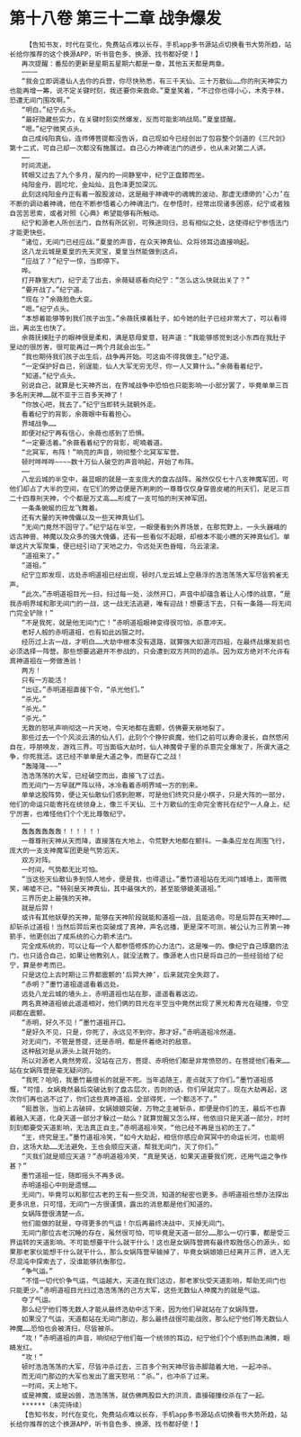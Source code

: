 # 第十八卷 第三十二章 战争爆发
        【告知书友，时代在变化，免费站点难以长存，手机app多书源站点切换看书大势所趋，站长给你推荐的这个换源APP，听书音色多、换源、找书都好使！】
       再次提醒：番茄的更新是星期五星期六都是一章，其他五天都是两章。
       ————
       “我会立即调遣仙人去你的兵营，你尽快熟悉，有三千天仙、三十万散仙……你的刑天神实力也能再增一筹，说不定关键时刻，我还要你来救命。”夏皇笑着，“不过你也得小心，木秀于林，恐遭无间门围攻啊。”
       “明白。”纪宁点头。
       “最好隐藏些实力，在关键时刻突然爆发，反而可能影响战局。”夏皇提醒。
       “嗯。”纪宁微笑点头。
       自己成纯阳真仙，连师傅菩提都没告诉，自己现如今已经创出了包容整个剑道的《三尺剑》第十二式，可自己却一次都没有施展过。自己心力神魂法门的进步，也从未对第二人讲。
       ……
       时间流逝。
       转眼又过去了九个多月，屋内的一间静室中，纪宁正盘膝而坐。
       纯阳金丹，圆坨坨，金灿灿，且色泽更加深沉。
       此刻这纯阳金丹正有着一股股波动，这是融于神魂中的魂魄的波动，那虚无缥缈的‘心力’在不断的调动着神魂，他在不断参悟着心力神魂法门，在参悟时，经常出现诸多困惑，纪宁或者独自苦苦思索，或者对照《心典》希望能够有所触动。
       纪宁和源老人所创法门，自然有所区别，可殊途同归，总有相似之处，这使得纪宁参悟法门才能更快些。
       “诸位，无间门已经应战。”夏皇的声音，在众天神真仙、众将领耳边直接响起。
       这八龙云城是夏皇的先天灵宝，夏皇当然能做到这点。
       “应战了？”纪宁一惊，当即停下。
       哗。
       打开静室大门，纪宁走了出去，余薇疑惑看向纪宁：“怎么这么快就出关了？”
       “要开战了。”纪宁道。
       “现在？”余薇脸色大变。
       “嗯。”纪宁点头。
       “本想着能够等到我们孩子出生。”余薇抚摸着肚子，如今她的肚子已经非常大了，可以看得出，离出生也快了。
       余薇抚摸肚子的眼神很是柔和，满是慈母爱意，轻声道：“我能够感觉到这小东西在我肚子里动的很厉害，很可能再过一两个月就会出生。”
       “我也期待我们孩子出生后，战争再开始。可这由不得我做主。”纪宁道。
       “一定保护好自己，别逞能，仙人大军无穷无尽，你一人又算什么。”余薇看着纪宁。
       “知道。”纪宁点头。
       别说自己，就算是七天神齐出，在界域战争中恐怕也只能影响一小部分罢了，毕竟单单三百多名刑天神……就不亚于三百多天神了！
       “你放心吧，我去了。”纪宁当即转头就朝外走。
       看着纪宁的背影，余薇眼中有着担心。
       界域战争……
       即便对纪宁再有信心，余薇也感到了恐惧。
       “一定要活着。”余薇看着纪宁的背影，呢喃着道。
       “北冥军，布阵！”响亮的声音，响彻整个北冥军军营。
       顿时哗哗哗~~~~数十万仙人破空的声音响起，开始了布阵。
       ……
       八龙云城的半空中，最显眼的就是一支支庞大的盘古战阵。虽然仅仅七十八支神魔军团，可他们却占了大半的空间，在它们的旁边便是齐刷刷的一尊尊仅仅身穿兽皮裙的刑天们，足足三百二十四尊刑天神，个个都是万丈高……形成了一支可怕的刑天神军团。
       一条条蜿蜒的应龙飞舞着。
       还有大量的天神傀儡以及一些天神真仙们。
       “无间门竟然不固守了。”纪宁站在半空，一眼便看到外界场景，在那荒野上，一头头巍峨的远古神兽、神魔以及众多的强大傀儡，还有一些看似不起眼，却根本不能小瞧的天神真仙们。单单这片大军聚集，便已经引动了天地之力，令远处天色昏暗，乌云滚滚。
       “道祖来了。”
       “道祖。”
       纪宁立即发现，远处赤明道祖已经出现，顿时八龙云城上空悬浮的浩浩荡荡大军尽皆鸦雀无声。
       “此次。”赤明道祖目光一扫，扫过每一处，淡然开口，声音中却蕴含着让人心悸的战意，“是我赤明界域和那无间门的一战，这一战无法逃避，唯有迎战！想要活下去，只有一条路——将无间门完全铲除！”
       “不是我死，就是他无间门亡！”赤明道祖眼神变得很可怕，杀意冲天。
       老好人般的赤明道祖，也有如此凶狠之时。
       经历过上古一战，才明白……大劫中根本没有退路，就算强大如源河四祖，在最终战爆发前也必须选择一阵营。那些想要逃避开不参战的，只会遭到双方共同的追杀。因为双方绝对不允许有真神道祖在一旁做渔翁！
       两方！
       只有一方能活！
       “出征。”赤明道祖直接下令，“杀光他们。”
       “杀光。”
       “杀光。”
       “杀光。”
       无数的怒吼声响彻这一片天地，令天地都在震颤，仿佛要天崩地裂了。
       那些过去一个个风淡云清的仙人们，此刻个个狰狞疯魔，他们之前可以寿命漫长，自然悠闲自在，呼朋唤友，游戏三界。可当面临大劫时，仙人神魔骨子里的杀意完全爆发了，所谓大道之争，你死我活。这已经不单单是大道之争，而是存亡之战！
       “轰隆隆~~~”
       浩浩荡荡的大军，已经破空而出，直接飞了过去。
       而无间门一方早就严阵以待，冰冷看着赤明界域一方的到来。
       单单这股阵势，便让天仙散仙们感到胆寒，可是他们终究只是小棋子，只是大阵的一部分，他们的命运只能寄托在统领身上，像三千天仙、三十万散仙的生命完全寄托在纪宁一人身上，纪宁厉害，也难怪他们个个无比尊敬纪宁。
       ……
       轰轰轰轰轰轰！！！！！！
       一尊尊刑天神从天而降，直接落在大地上，令荒野大地都在颤抖。一条条应龙在周围飞行，庞大的一支支神魔军团更是气势滔天。
       双方对阵。
       一时间，气势都无比可怕。
       “当这些天仙散仙多到惊人地步，便是我，也得退让。”墨竹道祖站在无间门城墙上，面带微笑，唏嘘不已，“特别是天神真仙，其中最强大的，甚至能够媲美道祖。”
       三界历史上最强的天神。
       就是后羿！
       或许有其他妖孽的天神，能够在天神阶段就能和道祖一战，且能逃命。可是后羿在天神时……却斩杀过道祖！当然后羿后来也突破成了真神，声名远播，更是深不可测，被公认为三界第一神箭手，他更创出了成系统的心力箭术法门。
       完全成系统的，可以让每一个人都参悟修炼的心力法门，这是唯一的。像纪宁自己琢磨的法门，也只适合自己，如果让他教别人，就没法教了。像源老人也只是将自己的一些经验给了纪宁，算是参考而已。
       只是这位上古时期让三界都震颤的‘后羿大神’，后来就完全失踪了。
       “赤明？”墨竹道祖遥遥看着远处。
       远处八龙云城的墙头上，赤明道祖也站在那，遥遥看着这边。
       两名真神道祖彼此遥遥相对，他们俩的目光在半空当中竟然出现了黑光和青光在碰撞，令空间都在震颤。
       “赤明，好久不见！”墨竹道祖开口。
       “是好久不见，只是，你死了，永远见不到你，那才好。”赤明道祖冷然道。
       对无间门，不管是菩提，还是赤明，都是怀着绝对的敌意。
       这种敌对是从源头上就开始的。
       所以对源老人竟然旁观，没站在己方，菩提、赤明他们都是非常愤怒的，在菩提他们看来……站在女娲阵营是毫无疑问的。
       “我死？哈哈，我墨竹最擅长的就是不死。当年追随王，差点就灭了你们。”墨竹道祖感慨，“可惜，女娲竟然最后突破达到了盘古层次，否则的话，你们早就完了。现在大劫再起，这次你们再也逃不过了，你们这些真神道祖，全部得死，一个都活不了。”
       “挺嚣张，当初上古破碎，女娲娘娘突破，万物之主被斩杀，即便是你们的王，最后不也靠着融入天道，化身天道一部分才躲过一劫么？就算觉醒又怎么样，他依旧只是天道一部分，时时刻刻都要受天道影响，无法真正自主。”赤明道祖冷笑，“他已经不再是当初的王了。”
       “王，终究是王。”墨竹道祖冷笑，“如今大劫起，相信你感应命冥冥中的命运长河，也能明白，这场大劫……无法避免，王也会顺应天道，帮我无间门，灭了你们。”
       “灭我们就是顺应天道？”赤明道祖冷笑，“真是笑话，如果天道要我们死，还用气运之争作甚？”
       墨竹道祖一怔，随即摇头不再多说。
       赤明道祖心中则是遗憾……
       无间门，毕竟可以和那位古老的王有一些交流，知道的秘密也更多。赤明道祖也想办法探出更多讯息，只可惜，无间门一方很谨慎，露出的消息都是他们知道的。
       女娲阵营很清楚一点。
       他们能做的就是，夺得更多的气运！尔后再最终决战中，灭掉无间门。
       无间门那位古老沉睡的存在，虽然很可怕，可毕竟是天道一部分……那么一切行事，都是受三界运转的天道影响。不可能想要干什么就干什么！这也是女娲阵营拥有最终取胜信心的源头，如果那老家伙能想干什么就干什么，那么女娲阵营早输掉了，毕竟女娲娘娘已经离开三界，进入无尽混沌中探索去了，没谁能够抗衡那位。
       “争气运。”
       “不惜一切代价争气运，气运越大，天道在我们这边，那老家伙受天道影响，帮助无间门也只能更少。”赤明道祖目光扫过浩浩荡荡的己方大军，这些无数仙人神魔为的就是气运。
       夺了气运。
       那么纪宁他们等无数人才能从最终浩劫中活下来，因为他们早就站在了女娲阵营。
       如果没了气运，天道都站在无间门那边，那么最终战很可能战败，那么纪宁他们等无数仙人神魔……恐怕也会被清扫，尽皆被杀。
       “攻！”赤明道祖的声音，响彻纪宁他们每一个统领的耳边，纪宁他们个个感到热血沸腾，眼睛发红。
       “攻！”
       顿时浩浩荡荡的大军，尽皆冲杀过去，三百多个刑天神尽皆赤脚踏着大地，一起冲杀。
       而无间门那边的大军也发出了震天怒吼：“杀。”，也冲杀了过来。
       一时间，天上地下。
       或是神魔，或是凶兽，浩浩荡荡，就仿佛两股巨大的洪流，直接碰撞绞杀在了一起。
       ******（未完待续）
       【告知书友，时代在变化，免费站点难以长存，手机app多书源站点切换看书大势所趋，站长给你推荐的这个换源APP，听书音色多、换源、找书都好使！】